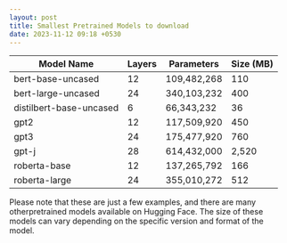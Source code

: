 ```yaml
---
layout: post
title: Smallest Pretrained Models to download
date: 2023-11-12 09:18 +0530
---
```

| Model Name | Layers | Parameters | Size (MB) |
|---|---|---|---|
| bert-base-uncased | 12 | 109,482,268 | 110 |
| bert-large-uncased | 24 | 340,103,232 | 400 |
| distilbert-base-uncased | 6 | 66,343,232 | 36 |
| gpt2 | 12 | 117,509,920 | 450 |
| gpt3 | 24 | 175,477,920 | 760 |
| gpt-j | 28 | 614,432,000 | 2,520 |
| roberta-base | 12 | 137,265,792 | 166 |
| roberta-large | 24 | 355,010,272 | 512 |

Please note that these are just a few examples, and there are many otherpretrained models available on Hugging Face. The size of these models can vary depending on the specific version and format of the model.
